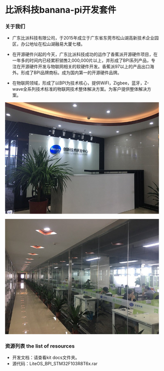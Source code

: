 # 比派科技banana-pi开发套件

### 关于我们

- 广东比派科技有限公司，于2015年成立于广东省东莞市松山湖高新技术企业园区，办公地址在松山湖融易大厦七楼。

- 在开源硬件兴起的今天，广东比派科技成功的运作了香蕉派开源硬件项目，在一年多的时间内已经累积销售2,000,000片以上，并形成了BPI系列产品，专注在开源硬件开发与物联网相关的软硬件开发。香蕉派97以上的产品出口海外。形成了BPI品牌商标。成为国内第一的开源硬件品牌。

- 在物联网领域，形成了以BPI为技术核心，提供WiFI，Zigbee，蓝牙，Z-wave全系列技术标准的物联网技术整体解决方案。为客户提供整体解决方案。

![](./about_us/bpi_1.jpg)

![](./about_us/bpi_2.jpg)

### 资源列表 the list of resources

- 开发文档：请查看kit docs文件夹。
- 源代码：LiteOS_BPI_STM32F103R8T6x.rar
